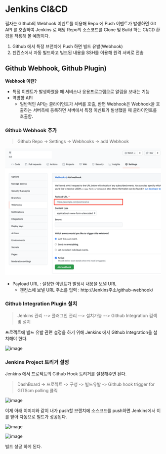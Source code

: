   
  # Jenkins CI&CD 

   필자는 Github의 Webhook 이벤트를 이용해 Repo 에 Push 이벤트가 발생하면 Git API 를 호출하여 Jenkins 로 해당 Repo의 소스코드를 Clone 및 Build 하는 CI/CD 환경을 적용해 볼 예정이다.
   
   
   
   1. Github 에서 특정 브랜치에 Push 하면 빌드 유발(Webhook)
   2. 젠킨스에서 자동 빌드하고 빌드된 내용을 SSH를 이용해 원격 서버로 전송
   
   
   
   ## Github Webhook, Github Plugin)
   
   __Webhook 이란?__
   
   - 특정 이벤트가 발생하였을 때 서비스나 응용프로그램으로 알림을 보내는 기능
   - 역방향 API
      - 일반적인 API는 클라이언트가 서버를 호출, 반면 Webhook은 Webhook을 호출하는 서버측에 등록하면 서버에서 특정 이벤트가 발생했을 때 클라이언트를 호출함.


  
   ### Github Webhook 추가
   
   > Github Repo -> Settings -> Webhooks -> add Webhook
   
   ![image](https://github.com/binghe819/TIL/blob/master/Infra%26DevOps/CI%3ACD/Jenkins/freestyle/image/webhook_create.png)
   
   
   - Payload URL : 설정한 이벤트가 발생시 내용을 보낼 URL
      - 젠킨스에 보낼 URL 주소를 입력 : http://Jenkins주소/github-webhook/
  
  
  ### Github Integration Plugin  설치
  
  > Jenkins 관리 --> 플러그인 관리 --> 설치가능 --> Github Integration 검색 및 설치
  
  프로젝트에 빌드 유발 관련 설정을 하기 위해 Jenkins 에서 Github Integration을 설치해야 한다.
  
  ![image](https://user-images.githubusercontent.com/79154652/161456765-c6bafc24-4dd9-4f02-a42b-b00afe6a286d.png)

  
  ### Jenkins Project 트리거 설정
  
  Jenkins 에서 프로젝트의 Github Hook 트리거를 설정해주면 된다.
  
  > DashBoard -> 프로젝트 -> 구성 -> 빌드유발 -> Github hook trigger for GITScm polling 클릭
  
  ![image](https://user-images.githubusercontent.com/79154652/161456970-eca03fea-b249-47a7-82d3-8fa4a0b01024.png)

  
  이제 아래 이미지와 같이 내가 push할 브랜치에 소스코드를 push하면 Jenkins에서 이를 받아 자동으로 빌드가 성공된다.
  
  ![image](https://user-images.githubusercontent.com/79154652/161457197-0f902cd4-f212-4965-95eb-a4c4ed04ca10.png)

  
  ![image](https://user-images.githubusercontent.com/79154652/161457317-5d81b1f1-0314-41e7-b690-71e97e42ec52.png)

  빌드 성공 하게 된다.
  

